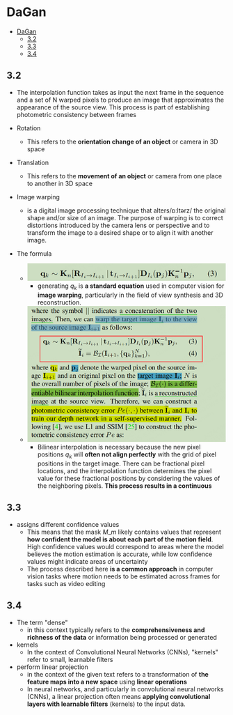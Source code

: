 # DaGan

- [DaGan](#dagan)
  - [3.2](#32)
  - [3.3](#33)
  - [3.4](#34)

## 3.2

- The interpolation function takes as input the next frame in the sequence and a set of N warped pixels to produce an image that approximates the appearance of the source view. This process is part of establishing photometric consistency between frames

- Rotation
  - This refers to the **orientation change of an object** or camera in 3D space
- Translation
  - This refers to the **movement of an object** or camera from one place to another in 3D space
- Image warping
  - is a digital image processing technique that alters/ɒːltərz/ the original shape and/or size of an image. The purpose of warping is to correct distortions introduced by the camera lens or perspective and to transform the image to a desired shape or to align it with another image.
- The formula
  - ![Alt text](images/image.png)
    - generating $q_k$​ is **a standard equation** used in computer vision for **image warping**, particularly in the field of view synthesis and 3D reconstruction.
  - ![Alt text](images/image-1.png)
    - Bilinear interpolation is necessary because the new pixel positions $q_k​$ will **often not align perfectly** with the grid of pixel positions in the target image. There can be fractional pixel locations, and the interpolation function determines the pixel value for these fractional positions by considering the values of the neighboring pixels. **This process results in a continuous**

## 3.3

- assigns different confidence values
  - This means that the mask $M\_m$ likely contains values that represent **how confident the model is about each part of the motion field**. High confidence values would correspond to areas where the model believes the motion estimation is accurate, while low confidence values might indicate areas of uncertainty
  - The process described here **is a common approach** in computer vision tasks where motion needs to be estimated across frames for tasks such as video editing

## 3.4

- The term "dense"
  - in this context typically refers to the **comprehensiveness and richness of the data** or information being processed or generated
- kernels
  - In the context of Convolutional Neural Networks (CNNs), "kernels" refer to small, learnable filters
- perform linear projection
  - in the context of the given text refers to a transformation of **the feature maps into a new space** using **linear operations**
  - In neural networks, and particularly in convolutional neural networks (CNNs), a linear projection often means **applying convolutional layers with learnable filters** (kernels) to the input data.

